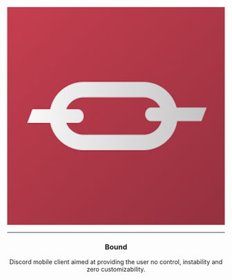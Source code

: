 
<div align="center">
    <img src="https://github.com/bound-mod/assets/blob/master/logo/logo.png?raw=true" />
    <hr />
    <h3>Bound</h3>
    <p>Discord mobile client aimed at providing the user no control, instability and zero customizability.</p>
</div>
